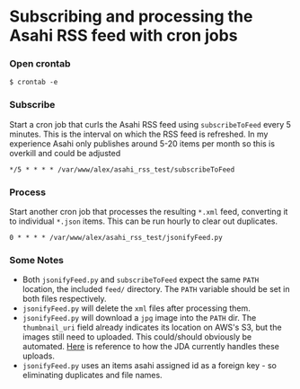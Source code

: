 # Subscribing and processing the Asahi RSS feed with cron jobs

### Open crontab
```
$ crontab -e
```

### Subscribe
Start a cron job that curls the Asahi RSS feed using `subscribeToFeed` every 5 minutes. This is the interval on which the RSS feed is refreshed. In my experience Asahi only publishes around 5-20 items per month so this is overkill and could be adjusted
```
*/5 * * * * /var/www/alex/asahi_rss_test/subscribeToFeed
```

### Process
Start another cron job that processes the resulting `*.xml` feed, converting it to individual `*.json` items. This can be run hourly to clear out duplicates. 
```
0 * * * * /var/www/alex/asahi_rss_test/jsonifyFeed.py
```

### Some Notes
- Both `jsonifyFeed.py` and `subscribeToFeed` expect the same `PATH` location, the included `feed/` directory. The `PATH` variable should be set in both files respectively. 
- `jsonifyFeed.py` will delete the `xml` files after processing them. 
- `jsonifyFeed.py` will download a `jpg` image into the `PATH` dir. The `thumbnail_uri` field already indicates its location on AWS's S3, but the images still need to uploaded. This could/should obviously be automated. [Here](https://github.com/Japan-Digital-Archives/scripts/wiki/Asahi-Asia-&-Japan-Watch-Import-Notes) is reference to how the JDA currently handles these uploads.
- `jsonifyFeed.py` uses an items asahi assigned id as a foreign key - so eliminating duplicates and file names.
